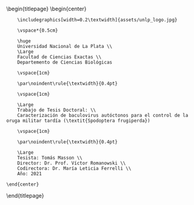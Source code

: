 \begin{titlepage}
    \begin{center}

        \includegraphics[width=0.2\textwidth]{assets/unlp_logo.jpg}

        \vspace*{0.5cm}

        \huge
        Universidad Nacional de La Plata \\
        \Large
        Facultad de Ciencias Exactas \\
        Departemento de Ciencias Biológicas

        \vspace{1cm}

        \par\noindent\rule{\textwidth}{0.4pt}

        \vspace{1cm}

        \Large
        Trabajo de Tesis Doctoral: \\
        Caracterización de baculovirus autóctonos para el control de la oruga militar tardía (\textit{Spodoptera frugiperda})

        \vspace{1cm}

        \par\noindent\rule{\textwidth}{0.4pt}

        \Large
        Tesista: Tomás Masson \\
        Director: Dr. Prof. Víctor Romanowski \\
        Codirectora: Dr. María Leticia Ferrelli \\
        Año: 2021

    \end{center}
\end{titlepage}
